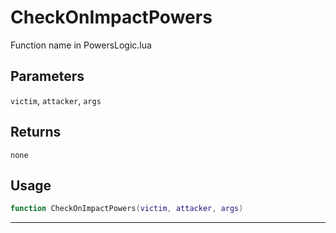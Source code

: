 # CheckOnImpactPowers
Function name in PowersLogic.lua
## Parameters
`victim`, `attacker`, `args`
## Returns
`none`
## Usage
```lua
function CheckOnImpactPowers(victim, attacker, args)
```
---
